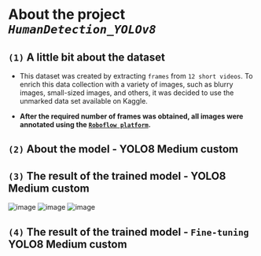 # About the project ***`HumanDetection_YOLOv8`***
## `(1)` A little bit about the dataset
- This dataset was created by extracting `frames` from `12 short videos`. To enrich this data collection with a variety of images, such as blurry images, small-sized images, and others, it was decided to use the unmarked data set available on Kaggle. 

- **After the required number of frames was obtained, all images were annotated using the [`Roboflow platform`](https://roboflow.com/).**
## `(2)` About the model - YOLO8 Medium custom
## `(3)` The result of the trained model - YOLO8 Medium custom
![image](https://github.com/nikfilonenko/HumanDetection_YOLOv8/assets/103507130/6bdbd620-3580-4b99-84aa-f14a4ae66fe2)
![image](https://github.com/nikfilonenko/HumanDetection_YOLOv8/assets/103507130/cb4b0f94-7a45-42b8-906c-5e5dd08eac6c)
![image](https://github.com/nikfilonenko/HumanDetection_YOLOv8/assets/103507130/7f0811fa-1623-4c24-b7f8-905e882c20b0)

## `(4)` The result of the trained model - `Fine-tuning` YOLO8 Medium custom
